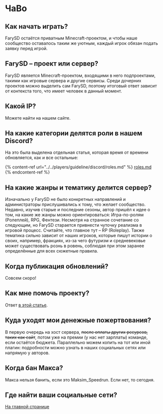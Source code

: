 # ЧаВо

## Как начать играть?

FarySD остаётся приватным Minecraft-проектом, и чтобы наше сообщество оставалось таким же уютным, каждый игрок обязан подать заявку перед игрой.

## FarySD – проект или сервер?

FarySD является Minecraft-проектом, входящими в него подпроектами, такими как игровые сервера и другие сервисы. Среди дочерних проектов можно выделить сам FarySD, поэтому итоговый ответ зависит от контекста того, что имеет человек в данный момент.

## Какой IP?

Можете найти на нашем сайте.

## На какие категории делятся роли в нашем Discord?

На это была выделена отдельная статья, которая время от времени обновляется, как и все остальные:

{% content-ref url="../../players/guideline/discord/roles.md" %}
[roles.md](../../players/guideline/discord/roles.md)
{% endcontent-ref %}

## На какие жанры и тематику делится сервер?

Изначально у FarySD не было конкретных направлений и администраторы прислушивались к тому, что желает сообщество. Недавно, изучив старые и последние сезоны, автор пришёл к идее о том, на какие же жанры можно ориентироваться: Игра-по-ролям (Ролеплей), RPG, Фентези. Несмотря на странное сочетание со следующим, но FarySD старается привнести чуточку реализма в игровой процесс. Считайте, что главное тут – RP (Roleplay). Также тематика сильно зависит от наших игроков, которые пишут истории о своих, например, фракциях, из-за чего футуризм и средневековье может существовать рознь в ровень, соблюдая при этом заранее определённые для всех сюжетные правила.

## Когда публикация обновлений?

Совсем скоро!

## Как мне помочь проекту?

Ответ [в этой статье](./how2help.md).

## Куда уходят мои денежные пожертвования?

В первую очередь на хост сервера, ~~после оплаты других ресурсов, таких как сайт~~, потом уже на премии (у нас нет зарплаты) команде, если остаётся бюджета. Параллельно можем копить на тот или иной плагин: подробности можно узнать в наших социальных сетях или напрямую у авторов.

## Когда бан Макса?

Макса нельзя банить, если это Maksim_Speedrun. Если нет, то сегодня.

## Где найти ваши социальные сети?

[На главной странице](../../README.md)
